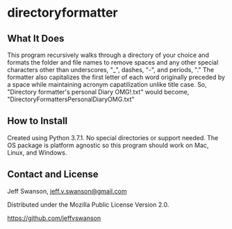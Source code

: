 # directoryformatter
## What It Does
  This program recursively walks through a directory of your choice and formats the folder and file names to remove spaces and any other special characters other than underscores, "\_", dashes, "-", and periods, "." The formatter also capitalizes the first letter of each word originally preceded by a space while maintaining acronym capatilization unlike title case. So, "Directory formatter's personal Diary OMG!.txt" would become, "DirectoryFormattersPersonalDiaryOMG.txt"
  
## How to Install
  Created using Python 3.7.1. No special directories or support needed. The OS package is platform agnostic so this program should work on Mac, Linux, and Windows.
  
## Contact and License
  Jeff Swanson, jeff.v.swanson@gmail.com
  
  Distributed under the Mozilla Public License Version 2.0.
  
  https://github.com/jeffvswanson
